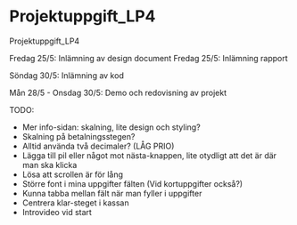 # Projektuppgift_LP4
Projektuppgift_LP4

Fredag 25/5: Inlämning av design document
Fredag 25/5: Inlämning rapport

Söndag 30/5: Inlämning av kod

Mån 28/5 - Onsdag 30/5: Demo och redovisning av projekt

TODO:
- Mer info-sidan: skalning, lite design och styling?
- Skalning på betalningsstegen?
- Alltid använda två decimaler? (LÅG PRIO)
- Lägga till pil eller något mot nästa-knappen, lite otydligt att det är där man ska klicka
- Lösa att scrollen är för lång
- Större font i mina uppgifter fälten (Vid kortuppgifter också?)
- Kunna tabba mellan fält när man fyller i uppgifter
- Centrera klar-steget i kassan
- Introvideo vid start